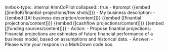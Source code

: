 innbok-type:: internal
#innCoPilot
collapsed:: true
	- #prompt {{embed [[innBoK/finantial-projections/few shots]]}}
		- My business description:
		- {{embed [[AI business description/content]]}} {{embed [[finantial projections/content]]}} {{embed [[cashflow projections/content]]}} {{embed [[funding sources/content]]}}
		- Action:
		- Propose finantial projections: Financial projections are estimates of future financial performance of a business model, based on assumptions and historical data.
		- Answer:
		- Please write your respons in a MarkDown code box.


